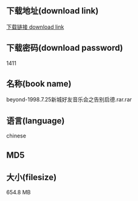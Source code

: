 ## 下载地址(download link)
[下载链接 download link](https://voluble-croquembouche-d321dc.netlify.app/?s=beyond-1998.7.25%E6%96%B0%E5%9F%8E%E5%A5%BD%E5%8F%8B%E9%9F%B3%E4%B9%90%E4%BC%9A%E4%B9%8B%E5%91%8A%E5%88%AB%E5%90%AF%E5%BE%B7.rar)

## 下载密码(download password)
1411

## 名称(book name)
beyond-1998.7.25新城好友音乐会之告别启德.rar.rar

## 语言(language)
chinese

## MD5


## 大小(filesize)
654.8 MB
